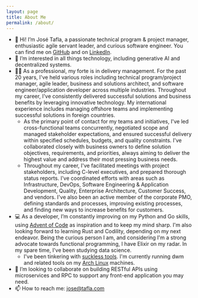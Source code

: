```yaml
---
layout: page
title: About Me
permalink: /about/
---
```


- 👋 Hi! I’m José Tafla, a passionate technical program & project manager, enthusiastic agile servant leader, and curious software engineer. You can find me on [GitHub](https://github.com/taflaj) and on [LinkedIn](https://www.linkedin.com/in/jtafla).
- 👀 I’m interested in all things technology, including generative AI and decentralized systems.
- 🧑‍💼 As a professional, my forte is in delivery management. For the past 20 years, I've held various roles including technical program/project manager, agile leader, business and solutions architect, and software engineer/application developer across multiple industries. Throughout my career, I've consistently delivered successful solutions and business benefits by leveraging innovative technology. My international experience includes managing offshore teams and implementing successful solutions in foreign countries.
  - As the primary point of contact for my teams and initiatives, I've led cross-functional teams concurrently, negotiated scope and managed stakeholder expectations, and ensured successful delivery within specified schedules, budgets, and quality constraints. I've collaborated closely with business owners to define solution objectives, requirements, and priorities, always aiming to deliver the highest value and address their most pressing business needs.
  - Throughout my career, I've facilitated meetings with project stakeholders, including C-level executives, and prepared thorough status reports. I've coordinated efforts with areas such as Infrastructure, DevOps, Software Engineering & Application Development, Quality, Enterprise Architecture, Customer Success, and vendors. I've also been an active member of the corporate PMO, defining standards and processes, improving existing processes, and finding new ways to increase benefits for customers.
- 💻 As a developer, I’m constantly improving on my Python and Go skills, using [Advent of Code](https://adventofcode.com/) as inspiration and to keep my mind sharp. I'm also looking forward to learning Rust and Codility, depending on my next endeavor. Being the curious person I am, and considering I'm a strong advocate towards functional programming, I have Elixir on my radar. In my spare time, I've been studying data science.
  - I've been tinkering with [suckless tools](https://suckless.org/). I'm currently running dwm and related tools on my [Arch Linux](https://distrowatch.com/arch) machines.
- 💞️ I’m looking to collaborate on building RESTful APIs using microservices and RPC to support any front-end application you may need.
- 📫 How to reach me: <jose@tafla.com>
